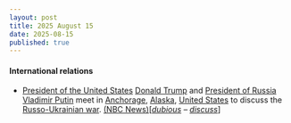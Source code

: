 ```yaml
---
layout: post
title: 2025 August 15
date: 2025-08-15
published: true
---
```



#### International relations

* [President of the United States](https://en.wikipedia.org/wiki/President_of_the_United_States "President of the United States") [Donald Trump](https://en.wikipedia.org/wiki/Donald_Trump "Donald Trump") and [President of Russia](https://en.wikipedia.org/wiki/President_of_Russia "President of Russia") [Vladimir Putin](https://en.wikipedia.org/wiki/Vladimir_Putin "Vladimir Putin") meet in [Anchorage](https://en.wikipedia.org/wiki/Anchorage "Anchorage"), [Alaska](https://en.wikipedia.org/wiki/Alaska "Alaska"), [United States](https://en.wikipedia.org/wiki/United_States "United States") to discuss the [Russo-Ukrainian war](https://en.wikipedia.org/wiki/Russo-Ukrainian_war "Russo-Ukrainian war"). [(NBC News)](https://www.nbcnews.com/world/russia/putin-praises-trump-peace-efforts-alaska-summit-ukraine-zelenskyy-rcna224953)[*[dubious](https://en.wikipedia.org/wiki/Wikipedia%3AAccuracy_dispute#Disputed_statement "Wikipedia:Accuracy dispute") – [discuss](https://en.wikipedia.org/wiki/Portal_talk%3ACurrent_events/August_2025#Dubious "Portal talk:Current events/August 2025")*]
